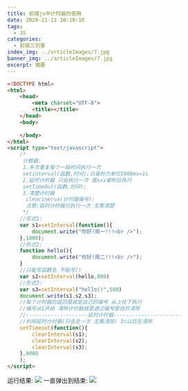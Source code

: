 ```yaml
---
title: 前端js中计时器的使用
date: 2020-11-11 10:10:10
tags:
  - JS
categories:
  - 前端三剑客
index_img: ../articleImages/7.jpg
banner_img: ../articleImages/7.jpg
excerpt: 摘要
---
```

<meta name="referrer" content="no-referrer"/>

```html
<!DOCTYPE html>
<html>
	<head>
		<meta charset="UTF-8">
		<title></title>
	</head>
	<body>
		
	</body>
</html>
<script type="text/javascript">
	/*
	 计数器:
	 1.多次重复每个一段时间执行一次
	 setinterval(函数,时间);以毫秒为单位1000ms=1s
	 2.延时计时器 只会执行一次 是xxx毫秒后执行
	 setTimeOut(函数,时间);
	 3.清楚计时器
	  clearinerva(计时器编号);
	  注意:延时计时器只执行一次 无需清楚
	 */
	//形式1:
	var s1=setInterval(function(){
		document.write("你好!周一!!!<br />");
	},1000);
	//形式2:
	function hello(){
		document.write("你好!周二!!!<br />");
	}
	//只能写函数名 不能写()
	var s2=setInterval(hello,800)
	//形式3:
	var s3=setInterval("hello()",500)
	document.write(s1,s2,s3);
	//每个计时器的返回值就是自己的编号 从上往下执行
	//编号从1开始 清除计时器就是通过编号查找并清除
	//--------------------延时计时器----------------------
	//利用延时计时器(只会走一次 无需清除) 3s以后在清除
	setTimeout(function(){
		clearInterval(s1);
		clearInterval(s2);
		clearInterval(s3);
	},8000
	);
</script>
```
运行结果:
![](https://img-blog.csdnimg.cn/ac7642ec2c0d4a25a3331f4bdf4f1283.png)
一直弹出到结束:
![](https://img-blog.csdnimg.cn/79a0e7ddb6724a279e9b261263988ab3.png)


